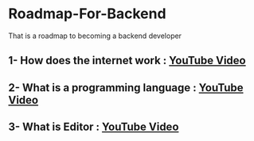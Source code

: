 # Roadmap-For-Backend
That is a roadmap to becoming a backend developer

## 1- How does the internet work : [YouTube Video](https://www.youtube.com/watch?v=x3c1ih2NJEg)

## 2- What is a programming language : [YouTube Video](https://www.youtube.com/watch?v=EGQh5SZctaE)

## 3- What is Editor : [YouTube Video]([https://www.youtube.com/watch?v=EGQh5SZctaE](https://www.youtube.com/watch?v=EQ5Rc4DFp4M)https://www.youtube.com/watch?v=EQ5Rc4DFp4M)

